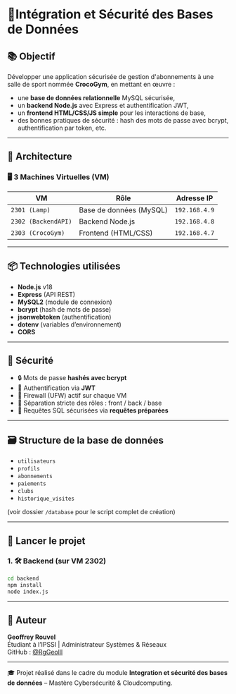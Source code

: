 # 🔐Intégration et Sécurité des Bases de Données

## 📚 Objectif

Développer une application sécurisée de gestion d'abonnements à une salle de sport nommée **CrocoGym**, en mettant en œuvre :
- une **base de données relationnelle** MySQL sécurisée,
- un **backend Node.js** avec Express et authentification JWT,
- un **frontend HTML/CSS/JS simple** pour les interactions de base,
- des bonnes pratiques de sécurité : hash des mots de passe avec bcrypt, authentification par token, etc.

---

## 🧱 Architecture

### 🖥️ 3 Machines Virtuelles (VM)

| VM             | Rôle                        | Adresse IP         |
|----------------|-----------------------------|---------------------|
| `2301 (Lamp)`  | Base de données (MySQL)     | `192.168.4.9`       |
| `2302 (BackendAPI)` | Backend Node.js          | `192.168.4.8`       |
| `2303 (CrocoGym)`   | Frontend (HTML/CSS)      | `192.168.4.7`       |

---

## 📦 Technologies utilisées

- **Node.js** v18
- **Express** (API REST)
- **MySQL2** (module de connexion)
- **bcrypt** (hash de mots de passe)
- **jsonwebtoken** (authentification)
- **dotenv** (variables d’environnement)
- **CORS**

---

## 🔐 Sécurité

- 🔒 Mots de passe **hashés avec bcrypt**
- 🔐 Authentification via **JWT**
- 🔐 Firewall (UFW) actif sur chaque VM
- 🔐 Séparation stricte des rôles : front / back / base
- 🔐 Requêtes SQL sécurisées via **requêtes préparées**

---

## 🗃️ Structure de la base de données

- `utilisateurs`
- `profils`
- `abonnements`
- `paiements`
- `clubs`
- `historique_visites`

(voir dossier `/database` pour le script complet de création)

---

## 🚀 Lancer le projet

### 1. 🛠️ Backend (sur VM 2302)

```bash
cd backend
npm install
node index.js
```
---

## 🤖 Auteur

**Geoffrey Rouvel**  
Étudiant à l’IPSSI | Administrateur Systèmes & Réseaux  
GitHub : [@RgGeolll](https://github.com/RgGeolll)

---

🎓 Projet réalisé dans le cadre du module **Integration et sécurité des bases de données** – Mastère Cybersécurité & Cloudcomputing.